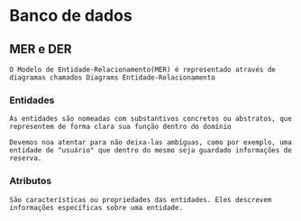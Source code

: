 # Banco de dados

## MER e DER
    O Modelo de Entidade-Relacionamento(MER) é representado através de diagramas chamados Diagrams Entidade-Relacionamento

### Entidades
    As entidades são nomeadas com substantivos concretos ou abstratos, que representem de forma clara sua função dentro do domínio

    Devemos noa atentar para não deixa-las ambíguas, como por exemplo, uma entidade de "usuário" que dentro do mesmo seja guardado informações de reserva.

### Atributos
    São características ou propriedades das entidades. Eles descrevem informações específicas sobre uma entidade.